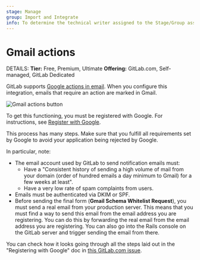 ```yaml
---
stage: Manage
group: Import and Integrate
info: To determine the technical writer assigned to the Stage/Group associated with this page, see https://handbook.gitlab.com/handbook/product/ux/technical-writing/#assignments
---
```


# Gmail actions

DETAILS:
**Tier:** Free, Premium, Ultimate
**Offering:** GitLab.com, Self-managed, GitLab Dedicated

GitLab supports [Google actions in email](https://developers.google.com/gmail/markup/actions/actions-overview).
When you configure this integration, emails that require an action are marked in Gmail.

![Gmail actions button](img/gmail_action_buttons_for_gitlab.png)

To get this functioning, you must be registered with Google. For instructions, see
[Register with Google](https://developers.google.com/gmail/markup/registering-with-google).

This process has many steps. Make sure that you fulfill all requirements set by
Google to avoid your application being rejected by Google.

In particular, note:

<!-- vale gitlab.InclusiveLanguage = NO -->

- The email account used by GitLab to send notification emails must:
  - Have a "Consistent history of sending a high volume of mail from your domain
    (order of hundred emails a day minimum to Gmail) for a few weeks at least".
  - Have a very low rate of spam complaints from users.
- Emails must be authenticated via DKIM or SPF.
- Before sending the final form (**Gmail Schema Whitelist Request**), you must
  send a real email from your production server. This means that you must find
  a way to send this email from the email address you are registering. You can
  do this by forwarding the real email from the email address you are
  registering. You can also go into the Rails console on the GitLab server and
  trigger sending the email from there.

<!-- vale gitlab.InclusiveLanguage = YES -->

You can check how it looks going through all the steps laid out in the "Registering with Google" doc in [this GitLab.com issue](https://gitlab.com/gitlab-org/gitlab-foss/-/issues/1517).
